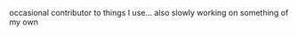 <!--
**kkiris/kkiris** is a ✨ _special_ ✨ repository because its `README.md` (this file) appears on your GitHub profile.
-->

<!-- temporarily hiding the following lines
<p align="left"><a href="https://github.com/anuraghazra/github-readme-stats">
  <img align="center" src="https://github-readme-stats.vercel.app/api?username=kkiris&show_icons=true&theme=catppuccin_mocha&border_color=4e4e8e" />
</a></p>
<p><img align="left" src="https://github-readme-streak-stats.herokuapp.com/?user=kkiris&theme=catppuccin_mocha&&border_color=4e4e8e" alt="kkiris" /></p>
<br><br><br><br><br><br><br><br><br><br>
<h3 align="left">Certificates:</h3>
<a href="https://www.credly.com/org/coursera/badge/google-it-support-certificate-2023" target="blank"><img align="center" src="https://images.credly.com/size/680x680/images/fb97a12f-c0f1-4f37-9b7d-4a830199fe84/GCC_badge_IT_Support_1000x1000.png" alt="Google IT Support Professional Certificate" height="125" width="125" /></a>
<a href="https://www.credly.com/org/coursera/badge/google-project-management-certificate.2" target="blank"><img align="center" src="https://images.credly.com/size/680x680/images/771cff46-3573-4d12-bfd8-528745f00957/GCC_badge_PGM_1000x1000.png" alt="Google Project Management Professional Certificate" height="125" width="125" /></a>
<a href="https://www.credly.com/org/coursera/badge/google-ux-design-certificate.2" target="blank"><img align="center" src="https://images.credly.com/size/680x680/images/f4b9febb-69f6-46d8-8797-1e504ebfe0f8/GCC_badge_UX_1000x1000.png" alt="Google UX Design Professional Certificate" height="125" width="125" /></a>
-->
occasional contributor to things I use... 
also slowly working on something of my own
